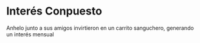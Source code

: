 # Interés Conpuesto
Anhelo junto a sus amigos invirtieron en un carrito sanguchero, generando un interés mensual
<!--stackedit_data:
eyJoaXN0b3J5IjpbLTc4MDEzNjI0MV19
-->